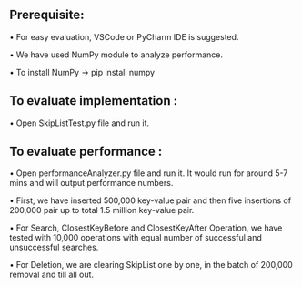 ## Prerequisite:

• For easy evaluation, VSCode or PyCharm IDE is suggested. 

• We have used NumPy module to analyze performance. 

• To install NumPy -> pip install numpy

## To evaluate implementation : 
• Open SkipListTest.py file and run it.


## To evaluate performance :

• Open performanceAnalyzer.py file and run it. It would run for around 5-7 mins and will 
output performance numbers.

• First, we have inserted 500,000 key-value pair and then five insertions of 200,000 pair 
up to total 1.5 million key-value pair.

• For Search, ClosestKeyBefore and ClosestKeyAfter Operation, we have tested with 
10,000 operations with equal number of successful and unsuccessful searches.

• For Deletion, we are clearing SkipList one by one, in the batch of 200,000 removal and 
till all out.
